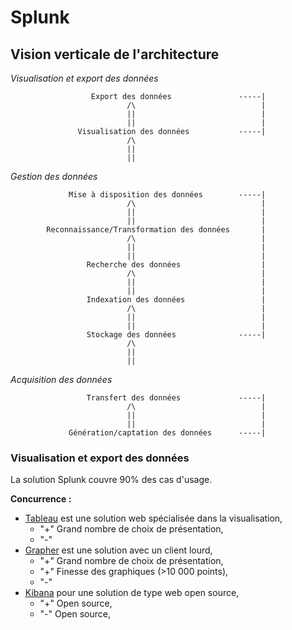 # Splunk

## Vision verticale de l'architecture

_Visualisation et export des données_

                      Export des données               -----| 
                              /\                            | 
                              ||                            | 
                              ||                            |               
                   Visualisation des données           -----|               
                              /\
                              ||
                              || 
                              
_Gestion des données_   

                 Mise à disposition des données        -----|
                              /\                            |
                              ||                            | 
                              ||                            | 
            Reconnaissance/Transformation des données       |
                              /\                            |
                              ||                            |
                              ||                            |
                     Recherche des données                  |
                              /\                            |
                              ||                            |
                              ||                            |
                     Indexation des données                 |
                              /\                            |
                              ||                            |
                              ||                            |
                     Stockage des données              -----|
                              /\
                              ||
                              ||

_Acquisition des données_

                     Transfert des données             -----|
                              /\                            |
                              ||                            |
                              ||                            |
                 Génération/captation des données      -----|
               
### Visualisation et export des données

La solution Splunk couvre 90% des cas d'usage.

**Concurrence :**
* [Tableau](https://www.tableau.com) est une solution web spécialisée dans la visualisation,
    * "+" Grand nombre de choix de présentation,
    * "-"  
* [Grapher](http://www.goldensoftware.com/products/grapher) est une solution avec un client lourd,
    * "+" Grand nombre de choix de présentation, 
    * "+" Finesse des graphiques (>10 000 points),
    * "-"
* [Kibana](https://www.elastic.co/fr/products/kibana) pour une solution de type web open source,
    * "+" Open source,
    * "-" Open source,
